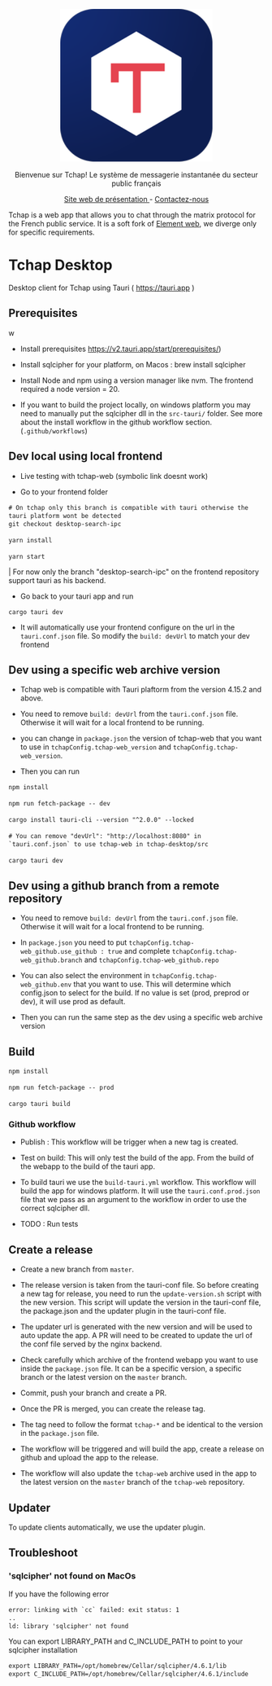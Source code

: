 
<p align="center">
  <a href="https://github.com/tchapgouv">
    <img alt="tchap-logo" src="./src-tauri/icons/128x128@2x.png" width="300" />
  </a>
</p>

<p align="center">
  Bienvenue sur Tchap! Le système de messagerie instantanée du secteur public français
</p>

<p align="center">
  <a href="https://tchap.numerique.gouv.fr">
    Site web de présentation
  </a> - 
  <a href="contact@tchap.beta.gouv.fr">
    Contactez-nous
  </a>
</p>

Tchap is a web app that allows you to chat through the matrix protocol for the French public service. It is a soft fork of [Element web](https://github.com/vector-im/element-web), we diverge only for specific requirements.

# Tchap Desktop

Desktop client for Tchap using Tauri ( https://tauri.app )

## Prerequisites
w
- Install prerequisites https://v2.tauri.app/start/prerequisites/)

- Install sqlcipher for your platform, on Macos : brew install sqlcipher

- Install Node and npm using a version manager like nvm. The frontend required a node version = 20.

- If you want to build the project locally, on windows platform you may  need to manually put the sqlcipher dll in the `src-tauri/` folder. See more about the install workflow in the github workflow section. (`.github/workflows`)

## Dev local using local frontend

- Live testing with tchap-web (symbolic link doesnt work)

- Go to your frontend folder

```
# On tchap only this branch is compatible with tauri otherwise the tauri platform wont be detected
git checkout desktop-search-ipc

yarn install

yarn start
```

| For now only the branch "desktop-search-ipc" on the frontend repository support tauri as his backend.

- Go back to your tauri app and run 

```
cargo tauri dev

```

- It will automatically use your frontend configure on the url in the `tauri.conf.json` file. So modify the `build: devUrl` to match your dev frontend


## Dev using a specific web archive version
- Tchap web is compatible with Tauri plaftorm from the version 4.15.2 and above.

- You need to remove `build: devUrl` from the `tauri.conf.json` file. Otherwise it will wait for a local frontend to be running.

- you can change in `package.json` the version of tchap-web that you want to use in `tchapConfig.tchap-web_version` and `tchapConfig.tchap-web_version`. 

- Then you can run

```
npm install

npm run fetch-package -- dev

cargo install tauri-cli --version "^2.0.0" --locked

# You can remove "devUrl": "http://localhost:8080" in `tauri.conf.json` to use tchap-web in tchap-desktop/src

cargo tauri dev

```

## Dev using a github branch from a remote repository
- You need to remove `build: devUrl` from the `tauri.conf.json` file. Otherwise it will wait for a local frontend to be running.

- In `package.json` you need to put  `tchapConfig.tchap-web_github.use_github : true` and complete `tchapConfig.tchap-web_github.branch` and `tchapConfig.tchap-web_github.repo` 

- You can also select the environment in `tchapConfig.tchap-web_github.env` that you want to use. This will determine which config.json to select for the build. If no value is set (prod, preprod or dev), it will use prod as default.

- Then you can run the same step as the dev using a specific web archive version


## Build
```
npm install

npm run fetch-package -- prod

cargo tauri build

```



### Github workflow
- Publish : This workflow will be trigger when a new tag is created.

- Test on build: This will only test the build of the app. From the build of the webapp to the build of the tauri app.

- To build tauri we use the `build-tauri.yml` workflow. This workflow will build the app for windows platform. It will use the `tauri.conf.prod.json` file that we pass as an argument to the workflow in order to use the correct sqlcipher dll.

- TODO : Run tests

## Create a release 
- Create a new branch from `master`.

- The release version is taken from the tauri-conf file. So before creating a new tag for release, you need to run the `update-version.sh` script with the new version. This script will update the version in the tauri-conf file, the package.json and the updater plugin in the tauri-conf file.

- The updater url is generated with the new version and will be used to auto update the app. A PR will need to be created to update the url of the conf file served by the nginx backend.

- Check carefully which archive of the frontend webapp you want to use inside the `package.json` file. It can be a specific version, a specific branch or the latest version on the `master` branch.

- Commit, push your branch and create a PR.

- Once the PR is merged, you can create the release tag.

- The tag need to follow the format `tchap-*` and be identical to the version in the `package.json` file.

- The workflow will be triggered and will build the app, create a release on github and upload the app to the release.

- The workflow will also update the `tchap-web` archive used in the app to the latest version on the `master` branch of the `tchap-web` repository.

## Updater
To update clients automatically, we use the updater plugin.


## Troubleshoot

### 'sqlcipher' not found on MacOs
If you have the following error 
```
error: linking with `cc` failed: exit status: 1
..
ld: library 'sqlcipher' not found
```

You can export LIBRARY_PATH and C_INCLUDE_PATH to point to your sqlcipher installation
```
export LIBRARY_PATH=/opt/homebrew/Cellar/sqlcipher/4.6.1/lib
export C_INCLUDE_PATH=/opt/homebrew/Cellar/sqlcipher/4.6.1/include
```